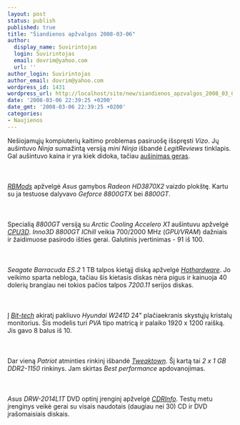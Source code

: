 ```yaml
---
layout: post
status: publish
published: true
title: "Šiandienos apžvalgos 2008-03-06"
author:
  display_name: Suvirintojas
  login: Suvirintojas
  email: dovrim@yahoo.com
  url: ''
author_login: Suvirintojas
author_email: dovrim@yahoo.com
wordpress_id: 1431
wordpress_url: http://localhost/site/new/siandienos_apzvalgos_2008_03_06/
date: '2008-03-06 22:39:25 +0200'
date_gmt: '2008-03-06 22:39:25 +0200'
categories:
- Naujienos
---
```

<p>Nešiojamųjų kompiuterių kaitimo problemas pasiruošę išspręsti <i>Vizo</i>. Jų aušintuvo <i>Ninja</i> sumažintą versiją <i>mini Ninja</i> išbandė <i>LegitReviews</i> tinklapis. Gal aušintuvo kaina ir yra kiek didoka, tačiau <a class="ns" href="http://www.legitreviews.com/article/672/1/">aušinimas geras</a>.<br />
<br><br />
<br><a class="ns" href="http://www.rbmods.com/Articles/Asus/3870_x2/1.php"><i>RBMods</i></a> apžvelgė <i>Asus</i> gamybos <i>Radeon HD3870X2</i> vaizdo plokštę. Kartu su ja testuose dalyvavo <i>Geforce 8800GTX</i> bei <i>8800GT</i>.<br />
<br><br />
<br>Specialią <i>8800GT</i> versiją su <i>Arctic Cooling Accelero X1</i> aušintuvu apžvelgė <a class="ns" href="http://www.cpu3d.com/content/view/4173/53/"><i>CPU3D</i></a>. <i>Inno3D 8800GT IChill</i> veikia 700/2000 MHz (<i>GPU/VRAM</i>) dažniais ir žaidimuose pasirodo išties gerai. Galutinis įvertinimas - 91 iš 100.<br />
<br><br />
<br><i>Seagate Barracuda ES.2</i> 1 TB talpos kietąjį diską apžvelgė <a class="ns" href="http://www.hothardware.com/Articles/Seagate_Barracuda_ES2_1TB_Hard_Drive/"><i>Hothardware</i></a>. Jo veikimo sparta nebloga, tačiau šis kietasis diskas nėra pigus ir kainuoja 40 dolerių brangiau nei tokios pačios talpos <i>7200.11</i> serijos diskas.<br />
<br><br />
<br>Į <a class="ns" href="http://www.bit-tech.net/hardware/2008/03/06/hyundai_w241d_24in_widescreen_monitor/1"><i>Bit-tech</i></a> akiratį pakliuvo <i>Hyundai W241D</i> 24&quot; plačiaekranis skystųjų kristalų monitorius. Šis modelis turi <i>PVA</i> tipo matricą ir palaiko 1920 x 1200 raišką. Jis gavo 8 balus iš 10.<br />
<br><br />
<br>Dar vieną <i>Patriot</i> atminties rinkinį išbandė <a class="ns" href="http://www.tweaktown.com/reviews/1320/patriot_memory_pc2_9200_2gb_ep_ddr2_kit/index.html"><i>Tweaktown</i></a>. Šį kartą tai <i>2 x 1 GB DDR2-1150</i> rinkinys. Jam skirtas <i>Best performance</i> apdovanojimas.<br />
<br><br />
<br><i>Asus DRW-2014L1T</i> DVD optinį įrenginį apžvelgė <a class="ns" href="http://www.cdrinfo.com/Sections/Reviews/Specific.aspx?ArticleId=22029"><i>CDRInfo</i></a>. Testų metu įrenginys veikė gerai su visais naudotais (daugiau nei 30) CD ir DVD įrašomaisiais diskais.</p>
